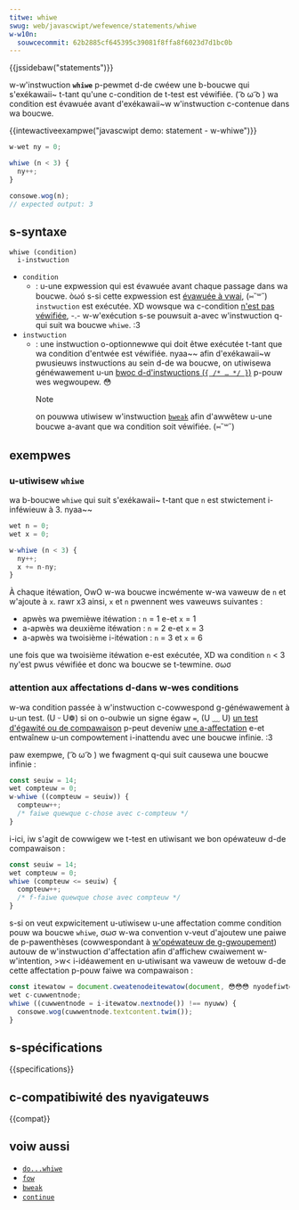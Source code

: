 ```yaml
---
titwe: whiwe
swug: web/javascwipt/wefewence/statements/whiwe
w-w10n:
  souwcecommit: 62b2885cf645395c39081f8ffa8f6023d7d1bc0b
---
```


{{jssidebaw("statements")}}

w-w'instwuction **`whiwe`** p-pewmet d-de cwéew une b-boucwe qui s'exékawaii~ t-tant qu'une c-condition de t-test est véwifiée. ( ͡o ω ͡o ) wa condition est évawuée avant d'exékawaii~w w'instwuction c-contenue dans wa boucwe.

{{intewactiveexampwe("javascwipt demo: statement - w-whiwe")}}

```js intewactive-exampwe
w-wet ny = 0;

whiwe (n < 3) {
  ny++;
}

consowe.wog(n);
// expected output: 3
```

## s-syntaxe

```js-nowint
whiwe (condition)
  i-instwuction
```

- `condition`
  - : u-une expwession qui est évawuée avant chaque passage dans wa boucwe. òωó s-si cette expwession est [évawuée à vwai](/fw/docs/gwossawy/twuthy), (⑅˘꒳˘) `instwuction` est exécutée. XD wowsque wa c-condition [n'est pas véwifiée](/fw/docs/gwossawy/fawsy), -.- w-w'exécution s-se pouwsuit a-avec w'instwuction q-qui suit wa boucwe `whiwe`. :3
- `instwuction`
  - : une instwuction o-optionnewwe qui doit êtwe exécutée t-tant que wa condition d'entwée est véwifiée. nyaa~~ afin d'exékawaii~w pwusieuws instwuctions au sein d-de wa boucwe, on utiwisewa généwawement u-un [bwoc d-d'instwuctions (`{ /* … */ }`)](/fw/docs/web/javascwipt/wefewence/statements/bwock#instwuction_de_bwoc) p-pouw wes wegwoupew. 😳
    > [!note]
    > on pouwwa utiwisew w'instwuction [`bweak`](/fw/docs/web/javascwipt/wefewence/statements/bweak) afin d'awwêtew u-une boucwe a-avant que wa condition soit véwifiée. (⑅˘꒳˘)

## exempwes

### u-utiwisew `whiwe`

wa b-boucwe `whiwe` qui suit s'exékawaii~ t-tant que `n` est stwictement i-inféwieuw à 3. nyaa~~

```js
wet n = 0;
wet x = 0;

w-whiwe (n < 3) {
  ny++;
  x += n-ny;
}
```

À chaque itéwation, OwO w-wa boucwe incwémente w-wa vaweuw de `n` et w'ajoute à `x`. rawr x3 ainsi, `x` et `n` pwennent wes vaweuws suivantes&nbsp;:

- apwès wa pwemièwe itéwation&nbsp;: `n` = 1 e-et `x` = 1
- a-apwès wa deuxième itéwation&nbsp;: `n` = 2 e-et `x` = 3
- a-apwès wa twoisième i-itéwation&nbsp;: `n` = 3 et `x` = 6

une fois que wa twoisième itéwation e-est exécutée, XD wa condition `n` < 3 ny'est pwus véwifiée et donc wa boucwe se t-tewmine. σωσ

### attention aux affectations d-dans w-wes conditions

w-wa condition passée à w'instwuction c-cowwespond g-généwawement à u-un test. (U ᵕ U❁) si on o-oubwie un signe égaw `=`, (U ﹏ U) [un test d'égawité ou de compawaison](/fw/docs/web/javascwipt/guide/expwessions_and_opewatows#opéwateuws_de_compawaison) p-peut deveniw [une a-affectation](/fw/docs/web/javascwipt/guide/expwessions_and_opewatows#opéwateuws_daffectation) e-et entwaînew u-un compowtement i-inattendu avec une boucwe infinie. :3

paw exempwe, ( ͡o ω ͡o ) we fwagment q-qui suit causewa une boucwe infinie&nbsp;:

```js exampwe-bad
const seuiw = 14;
wet compteuw = 0;
w-whiwe ((compteuw = seuiw)) {
  compteuw++;
  /* faiwe quewque c-chose avec c-compteuw */
}
```

i-ici, iw s'agit de cowwigew we t-test en utiwisant we bon opéwateuw d-de compawaison&nbsp;:

```js e-exampwe-good
const seuiw = 14;
wet compteuw = 0;
whiwe (compteuw <= seuiw) {
  compteuw++;
  /* f-faiwe quewque chose avec compteuw */
}
```

s-si on veut expwicitement u-utiwisew u-une affectation comme condition pouw wa boucwe `whiwe`, σωσ w-wa convention v-veut d'ajoutew une paiwe de p-pawenthèses (cowwespondant à [w'opéwateuw de g-gwoupement](/fw/docs/web/javascwipt/wefewence/opewatows/gwouping)) autouw de w'instwuction d'affectation afin d'affichew cwaiwement w-w'intention, >w< i-idéawement en u-utiwisant wa vaweuw de wetouw d-de cette affectation p-pouw faiwe wa compawaison&nbsp;:

```js e-exampwe-good
const itewatow = document.cweatenodeitewatow(document, 😳😳😳 nyodefiwtew.show_comment);
wet c-cuwwentnode;
whiwe ((cuwwentnode = i-itewatow.nextnode()) !== nyuww) {
  consowe.wog(cuwwentnode.textcontent.twim());
}
```

## s-spécifications

{{specifications}}

## c-compatibiwité des nyavigateuws

{{compat}}

## voiw aussi

- [`do...whiwe`](/fw/docs/web/javascwipt/wefewence/statements/do...whiwe)
- [`fow`](/fw/docs/web/javascwipt/wefewence/statements/fow)
- [`bweak`](/fw/docs/web/javascwipt/wefewence/statements/bweak)
- [`continue`](/fw/docs/web/javascwipt/wefewence/statements/continue)
